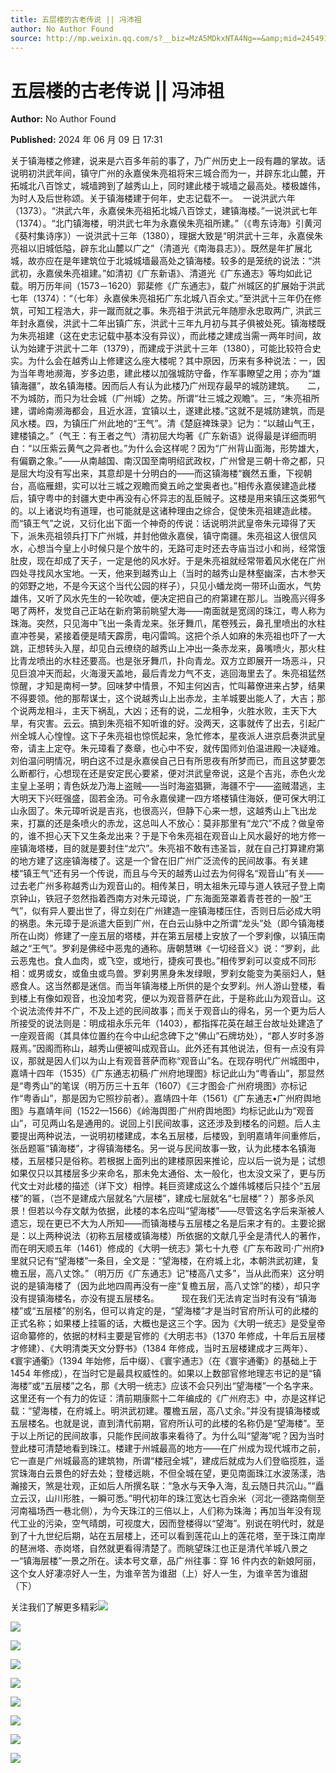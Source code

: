 ```yaml
---
title: 五层楼的古老传说 || 冯沛祖
author: No Author Found
source: http://mp.weixin.qq.com/s?__biz=MzA5MDkxNTA4Ng==&amp;mid=2454915213&amp;idx=1&amp;sn=46b04088710cc2bd18b6ec6f16997206&amp;chksm=87a3c0ecb0d449fa430b6908a0790ee31b73cfded273224a42f547b9a3f8d8548ea6d94b4bc6#rd
---
```


# 五层楼的古老传说 || 冯沛祖

**Author:** No Author Found

**Published:** 2024 年 06 月 09 日 17:31

关于镇海楼之修建，说来是六百多年前的事了，乃广州历史上一段有趣的掌故。话说明初洪武年间，镇守广州的永嘉侯朱亮祖将宋三城合而为一，并辟东北山麓，开拓城北八百馀丈，城墙跨到了越秀山上，同时建此楼于城墙之最高处。楼极雄伟，为时人及后世称颂。关于镇海楼建于何年，史志记载不一。  一说洪武六年（1373）。“洪武六年，永嘉侯朱亮祖拓北城八百馀丈，建镇海楼。”一说洪武七年（1374）。“北门镇海楼，明洪武七年为永嘉侯朱亮祖所建。”（《粤东诗海》引黄河《葵村集诗序》）一说洪武十三年（1380），理据大致是“明洪武十三年，永嘉侯朱亮祖以旧城低隘，辟东北山麓以广之”（清道光《南海县志》）。既然是年扩展北城，故亦应在是年建筑位于北城城墙最高处之镇海楼。较多的是笼统的说法：“洪武初，永嘉侯朱亮祖建。”如清初《广东新语》、清道光《广东通志》等均如此记载。明万历年间（1573－1620）郭棐修《广东通志》，载广州城区的扩展始于洪武七年（1374）：“（七年）永嘉侯朱亮祖拓广东北城八百余丈。”至洪武十三年仍在修筑，可知工程浩大，非一蹴而就之事。朱亮祖于洪武元年随廖永忠取两广, 洪武三年封永嘉侯，洪武十二年出镇广东，洪武十三年九月初与其子俱被处死。镇海楼既为朱亮祖建（这在史志记载中基本没有异议），而此楼之建成当需一两年时间，故认为始建于洪武十二年（1379），而建成于洪武十三年（1380），可能比较符合史实。为什么会在越秀山上修建这么座大楼呢？其中原因，历来有多种说法：一，因为当年粤地濒海，岁多边患，建此楼以加强城防守备，作军事瞭望之用；亦为“雄镇海疆”，故名镇海楼。因而后人有认为此楼乃广州现存最早的城防建筑。　　二，不为城防，而只为壮会城（广州城）之势。所谓“壮三城之观瞻”。三，“朱亮祖所建，谓岭南濒海都会，且近水涯，宜镇以土，遂建此楼。”这就不是城防建筑，而是风水楼。四，为镇压广州此地的“王气”。清《楚庭裨珠录》记为：“以越山气王，建楼镇之。”（气王：有王者之气）清初屈大均著《广东新语》说得最是详细而明白：“以压紫云黄气之异者也。”为什么会这样呢？因为“广州背山面海，形势雄大，有偏霸之象。”——从南越国、南汉国至南明绍武政权，广州曾是三朝十帝之都，只是屈大均没有写出来，其意却是十分明白的——而这镇海楼“巍然五重，下视朝台，高临雁翅，实可以壮三城之观瞻而奠五岭之堂奥者也。”相传永嘉侯建造此楼后，镇守粤中的封疆大吏中再没有心怀异志的乱臣贼子。这楼是用来镇压这类邪气的。以上诸说均有道理，也可能就是这诸种理由之综合，促使朱亮祖建造此楼。而“镇王气”之说，又衍化出下面一个神奇的传说：话说明洪武皇帝朱元璋得了天下，派朱亮祖领兵打下广州城，并封他做永嘉侯，镇守南疆。朱亮祖这人很信风水，心想当今皇上小时候只是个放牛的，无路可走时还去寺庙当过小和尚，经常饿肚皮，现在却成了天子，一定是他的风水好。于是朱亮祖就经常带着风水佬在广州四处寻找风水宝地。一天，他来到越秀山上（当时的越秀山是林壑幽深，古木参天的郊野之地，不是今天这个当代公园的样子），只见小蟠龙岗一带环山面水，气势雄伟，又听了风水先生的一轮吹嘘，便决定把自己的府第建在那儿。当晚高兴得多喝了两杯，发觉自己正站在新府第前眺望大海——南面就是宽阔的珠江，粤人称为珠海。突然，只见海中飞出一条青龙来。张牙舞爪，尾卷残云，鼻孔里喷出的水柱直冲苍昊，紧接着便是晴天霹雳，电闪雷鸣。这把个杀人如麻的朱亮祖也吓了一大跳，正想转头入屋，却见白云缭绕的越秀山上冲出一条赤龙来，鼻嘴喷火，那火柱比青龙喷出的水柱还要高。也是张牙舞爪，扑向青龙。双方立即展开一场恶斗，只见巨浪冲天而起，火海漫天盖地，最后青龙力气不支，逃回海里去了。朱亮祖猛然惊醒，才知是南柯一梦。回味梦中情景，不知主何凶吉，忙叫幕僚进来占梦，结果不得要领。他的那帮谋士，这个说越秀山上出赤龙，主羊城要出能人了，大吉；那个说两龙相斗，主天下祸乱，大凶；还有的说，二龙相争，火胜水败，主天下大旱，有灾害。云云。搞到朱亮祖不知听谁的好。没两天，这事就传了出去，引起广州全城人心惶惶。这下子朱亮祖也惊慌起来，急忙修本，星夜派人进京启奏洪武皇帝，请主上定夺。朱元璋看了奏章，也心中不安，就传国师刘伯温进殿一决疑难。刘伯温问明情况，明白这不过是永嘉侯自己日有所思夜有所梦而已，而且这梦要怎么断都行，心想现在还是安定民心要紧，便对洪武皇帝说，这是个吉兆，赤色火龙主皇上圣明；青色妖龙乃海上盗贼——当时海盗猖獗，海疆不宁——盗贼潜逃，主大明天下兴旺强盛，固若金汤。可令永嘉侯建一四方塔楼镇住海妖，便可保大明江山永固了。朱元璋听说是吉兆，也很高兴，但静下心来一想，这越秀山上飞出龙来，打赢的还是条喷火的赤龙，这总叫人不放心：莫非那里有“龙穴”不成？做皇帝的，谁不担心天下又生条龙出来？于是下令朱亮祖在观音山上风水最好的地方修一座镇海塔楼，目的就是要封住“龙穴”。朱亮祖不敢有违圣旨，就在自己打算建府第的地方建了这座镇海楼了。这是一个曾在旧广州广泛流传的民间故事。有关建楼“镇王气”还有另一个传说，而且与今天的越秀山过去为何得名“观音山”有关——过去老广州多称越秀山为观音山的。相传某日，明太祖朱元璋与道人铁冠子登上南京钟山，铁冠子忽然指着西南方对朱元璋说，广东海面笼罩着青苍苍的一股“王气”，似有异人要出世了，得立刻在广州建造一座镇海楼压住，否则日后必成大明的祸患。朱元璋于是派遣大臣到广州，在白云山脉中之所谓“龙头”处（即今镇海楼所在山岗）修建了一座五层的塔楼，并在第五层楼上安放了一个罗刹像，以镇压南越之“王气”。罗刹是佛经中恶鬼的通称。唐朝慧琳《一切经音义》说：“罗刹，此云恶鬼也。食人血肉，或飞空，或地行，捷疾可畏也。”相传罗刹可以变成不同形相：或男或女，或鱼虫或鸟兽。罗刹男黑身朱发绿眼，罗刹女能变为美丽妇人，魅惑食人。这当然都是迷信。而当年镇海楼上所供的是个女罗刹。州人游山登楼，看到楼上有像如观音，也没加考究，便以为观音菩萨在此，于是称此山为观音山。这个说法流传并不广，不及上述的民间故事；而关于观音山的得名，另一个更为后人所接受的说法则是：明成祖永乐元年（1403），都指挥花英在越王台故址处建造了一座观音阁（其具体位置约在今中山纪念碑下之“佛山”石牌坊处），“郡人岁时多游屐焉。”因阁而称山，越秀山便被叫成观音山。此外还有其他说法，但有一点没有异议，那就是因人们以为山上有观音菩萨而称“观音山”名。在现存明代广州城图中，嘉靖十四年（1535）《广东通志初稿·广州府地理图》标记此山为“粤香山”，那显然是“粤秀山”的笔误（明万历三十五年（1607）《三才图会·广州府境图》亦标记作“粤香山”，那是因为它照抄前者）。嘉靖四十年（1561）《广东通志•广州府舆地图》与嘉靖年间（1522—1566）《岭海舆图·广州府舆地图》均标记此山为“观音山”，可见两山名是通用的。说回上引民间故事，这还涉及到楼名的问题。后人主要提出两种说法，一说明初楼建成，本名五层楼，后楼毁，到明嘉靖年间重修后，张岳题匾“镇海楼”，才得镇海楼名。另一说与民间故事一致，认为此楼本名镇海楼，五层楼只是俗称。若根据上面列出的建楼原因来推论，应以后一说为是；试想如果仅只以其楼层多少来命名，那未免太通俗、太一般化，也太没文采了，更与历代文士对此楼的描述（详下文）相悖。耗巨资建成这么个雄伟城楼后只挂个“五层楼”的匾，（岂不是建成六层就名“六层楼”，建成七层就名“七层楼”？）那多杀风景！但若以今存文献为依据，此楼的本名应叫“望海楼”——尽管这名字后来渐被人遗忘，现在更已不大为人所知——而镇海楼与五层楼之名是后来才有的。主要论据是：以上两种说法（初称五层楼或镇海楼）所依据的文献几乎全是清代人的著作，而在明天顺五年（1461）修成的《大明一统志》第七十九卷《广东布政司·广州府》里就只记有“望海楼”一条目，全文是：“望海楼，在府城上北，本朝洪武初建，复檐五层，高八丈馀。”（明万历《广东通志》记“楼高八丈多”，当从此而来）这分明说的是镇海楼了（因为此地四周再没有一座“复檐五层，高八丈馀”的楼），却只字没有提镇海楼名，亦没有提五层楼名。         现在我们无法肯定当时有没有“镇海楼”或“五层楼”的别名，但可以肯定的是，“望海楼”才是当时官府所认可的此楼的正式名称；如果楼上挂匾的话，大概也是这三个字。因为《大明一统志》是受皇帝诏命纂修的，依据的材料主要是官修的《大明志书》（1370 年修成，十年后五层楼才修建）、《大明清类天文分野书》（1384 年修成，当时五层楼建成才三两年）、《寰宇通衢》（1394 年始修，后中缀）、《寰宇通志》（在《寰宇通衢》的基础上于 1454 年修成），在当时它是最具权威性的。如果以上数部官修地理志书记的是“镇海楼”或“五层楼”之名，那《大明一统志》应该不会只列出“望海楼”一个名字来。这里还有一个有力的佐证：清前期康熙十二年编成的《广州府志》中，亦是这样记载：“望海楼，在府城上。明洪武初建。覆檐五层，高八丈余。”并没有提镇海楼或五层楼名。也就是说，直到清代前期，官府所认可的此楼的名称仍是“望海楼”。至于以上所记的民间故事，只能作民间故事来看待了。为什么叫“望海”呢？因为当时登此楼可清楚地看到珠江。楼建于州城最高的地方——在广州成为现代城市之前，它一直是广州城最高的建筑物，所谓“楼冠全城”，建成后就成为人们登临揽胜，遥赏珠海白云景色的好去处；登楼远眺，不但全城在望，更见南面珠江水波荡漾，浩瀚接天，煞是壮观，正如后人所撰名联：“急水与天争入海，乱云随日共沉山。”“矗立云汉，山川形胜，一瞬可悉。”明代初年的珠江宽达七百余米（河北一德路南侧至河南福场西一巷北侧），为今天珠江的三倍以上，人们称为珠海；再加当年没有现代工业的污染，空气晴朗，可视度大，因而登楼得以“望海”。别说在明代时，就是到了十九世纪后期，站在五层楼上，还可以看到莲花山上的莲花塔，至于珠江南岸的琶洲塔、赤岗塔，自然就更看得清楚了。而眺望珠江也正是清代羊城八景之一“镇海层楼”一景之所在。读本号文章，品广州往事：穿 16 件内衣的新娘阿丽，这个女人好凄凉好人一生，为谁辛苦为谁甜（上）好人一生，为谁辛苦为谁甜（下）

关注我们了解更多精彩![](https://mmbiz.qpic.cn/mmbiz_jpg/PJWG74pLsMYMlrdybK1YV9LYT2X77icC4GiaTg3ibM1JvegA2Cy8DkHUYofnNTNW7MibzEicBWCtZdI2icx18cgBGbgA/640?from=appmsg)

![](https://mmbiz.qpic.cn/mmbiz_jpg/PJWG74pLsMYMlrdybK1YV9LYT2X77icC4bBHyc1vsQ6vYkAicSPflXS21ppx1fLqYGMiczPhPE2RCiag0YrUWxeleA/640?from=appmsg)

![](https://mmbiz.qpic.cn/mmbiz_jpg/PJWG74pLsMYMlrdybK1YV9LYT2X77icC4nwqS0ibrPeRR11TNTml1L4EjTz2mKaGCsH0vkhGFIpc9NMymUKGePwQ/640?from=appmsg)

![](https://mmbiz.qpic.cn/mmbiz_jpg/PJWG74pLsMYMlrdybK1YV9LYT2X77icC4KibqUEnmd5mxHa5HBt9rasibg51EbR5ZQNSpuE9uibdnePKAmWFVyLt0g/640?from=appmsg)

![](https://mmbiz.qpic.cn/mmbiz_png/bL2iaicTYdZn6F8Hxll5jPXsYmGj4ia8JO1BCO1dMKSyELibia9m6FwoTntGQSdjhyGHgPCz6RHQA65dia5tOGWIp4jg/640?wx_fmt=png&from=appmsg)

![](https://mmbiz.qpic.cn/mmbiz_gif/PJWG74pLsMYf2b50xFTbTsibmjv5gNVOxZegUj8mrKtpuzCpBAYnQw9duHfIcNnUzicicnGUSv4EWPSTRAPvV9g3w/640?wx_fmt=gif&tp=webp&wxfrom=5&wx_lazy=1)

![](https://mmbiz.qpic.cn/mmbiz_png/Ljib4So7yuWhoJx6jYhRaTNpaA6IrCbO2L6CicBvwVR1PicribgkmfSDx0mkicqOyeHwn7cZ53dia45TzHxntgdq316A/640?wx_fmt=other&tp=webp&wxfrom=5&wx_lazy=1&wx_co=1)

![](https://mmbiz.qpic.cn/mmbiz_png/Ljib4So7yuWhoJx6jYhRaTNpaA6IrCbO2YTaoUfqsloTfWrcTamIztRNOv9VibgdoOqb90e9uH1ISUJ7ibUN9laeQ/640?wx_fmt=other&tp=webp&wxfrom=5&wx_lazy=1&wx_co=1)

![](https://mmbiz.qpic.cn/mmbiz_jpg/PJWG74pLsMY1RFF87Pwl2xq2lqMLCb9vUuE4JbIt5aoibicq03uqtJntcmiapzxibGXXBLjqSa8DqZyKpdR53ia6j1A/640?wx_fmt=other&tp=webp&wxfrom=5&wx_lazy=1&wx_co=1)
